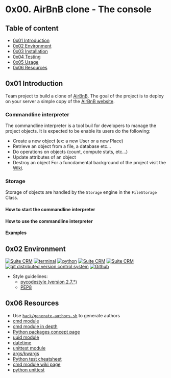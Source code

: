 # 0x00. AirBnB clone - The console

## Table of content

- [0x01 Introduction](#0x01-Introduction)
- [0x02 Environment](#0x02-Environment)
- [0x03 Installation](#0x03-Installation)
- [0x04 Testing](#0x04-Testing)
- [0x05 Usage](#0x05-Usage)
- [0x06 Resources](#0x06-Resources)

## 0x01 Introduction
Team project to build a clone of [AirBnB](https://www.airbnb.com/).
The goal of the project is to deploy on your server a simple copy of the [AirBnB website](https://intranet.alxswe.com/rltoken/m8g02HcD2ovrl_K-zulYBw).

### Commandline interpreter

The commandline interpreter is a tool buil for developers to manage the project objects. It is expected to be enable its users do the following:

-   Create a new object (ex: a new User or a new Place)
-   Retrieve an object from a file, a database etc…
-   Do operations on objects (count, compute stats, etc…)
-   Update attributes of an object
-   Destroy an object
For a funcdamental background of the project visit the [Wiki](https://github.com/ralexrivero/AirBnB_clone/wiki).

### Storage
Storage of objects are handled by the `Storage` engine in the `FileStorage` Class.

#### How to start the commandline interpreter

#### How to use the commandline interpreter

#### Examples

## 0x02 Environment

<!-- ubuntu -->
<a href="https://ubuntu.com/" target="_blank"> <img height="" src="https://img.shields.io/static/v1?label=&message=Ubuntu&color=E95420&logo=Ubuntu&logoColor=E95420&labelColor=2F333A" alt="Suite CRM"></a> <!-- bash --> <a href="https://www.gnu.org/software/bash/" target="_blank"> <img height="" src="https://img.shields.io/static/v1?label=&message=GNU%20Bash&color=4EAA25&logo=GNU%20Bash&logoColor=4EAA25&labelColor=2F333A" alt="terminal"></a> <!-- python--> <a href="https://www.python.org" target="_blank"> <img height="" src="https://img.shields.io/static/v1?label=&message=Python&color=FFD43B&logo=python&logoColor=3776AB&labelColor=2F333A" alt="python"></a> </a> <!-- vim --> <a href="https://www.vim.org/" target="_blank"> <img height="" src="https://img.shields.io/static/v1?label=&message=Vim&color=019733&logo=Vim&logoColor=019733&labelColor=2F333A" alt="Suite CRM"></a> <!-- vs code --> <a href="https://code.visualstudio.com/" target="_blank"> <img height="" src="https://img.shields.io/static/v1?label=&message=Visual%20Studio%20Code&color=5C2D91&logo=Visual%20Studio%20Code&logoColor=5C2D91&labelColor=2F333A" alt="Suite CRM"></a> </a><!-- git --> <a href="https://git-scm.com/" target="_blank"> <img height="" src="https://img.shields.io/static/v1?label=&message=Git&color=F05032&logo=Git&logoColor=F05032&labelColor=2F333A" alt="git distributed version control system"></a> <!-- github --> <a href="https://github.com" target="_blank"> <img height="" src="https://img.shields.io/static/v1?label=&message=GitHub&color=181717&logo=GitHub&logoColor=f2f2f2&labelColor=2F333A" alt="Github"></a>
 <!-- Style guidelines -->
* Style guidelines:
  * [pycodestyle (version 2.7.*)](https://pypi.org/project/pycodestyle/)
  * [PEP8](https://pep8.org/)

## 0x06 Resources

-   Use [`hack/generate-authors.sh`](https://github.com/moby/moby/blob/master/hack/generate-authors.sh) to generate authors
-   [cmd module](https://intranet.alxswe.com/rltoken/8ecCwE6veBmm3Nppw4hz5A)
-   [cmd module in depth](https://intranet.alxswe.com/rltoken/uEy4RftSdKypoig9NFTvCg)
-   [Python packages concept page](https://intranet.alxswe.com/concepts/66)
-   [uuid module](https://intranet.alxswe.com/rltoken/KfL9TqwdI69W6ttG6gTPPQ)
-   [datetime](https://intranet.alxswe.com/rltoken/1d8I3jSKgnYAtA1IZfEDpA)
-   [unittest module](https://intranet.alxswe.com/rltoken/IlFiMB8UmqBG2CxA0AD3jA)
-   [args/kwargs](https://intranet.alxswe.com/rltoken/C_a0EKbtvKdMcwIAuSIZng)
-   [Python test cheatsheet](https://intranet.alxswe.com/rltoken/tgNVrKKzlWgS4dfl3mQklw)
-   [cmd module wiki page](https://intranet.alxswe.com/rltoken/EvcaH9uTLlauxuw03WnkOQ)
-   [python unittest](https://intranet.alxswe.com/rltoken/begh14KQA-3ov29KvD_HvA)
